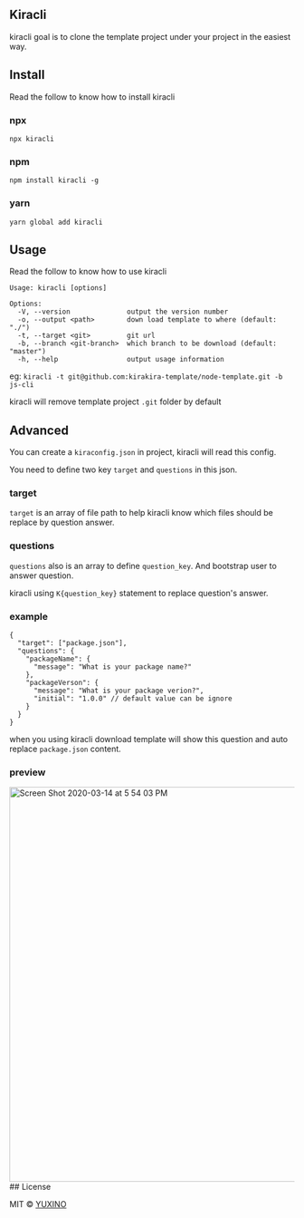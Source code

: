 ## Kiracli

kiracli goal is to clone the template project under your project in the easiest way.

## Install

Read the follow to know how to install kiracli

### npx

```
npx kiracli
```

### npm

```
npm install kiracli -g
```

### yarn

```
yarn global add kiracli
```

## Usage

Read the follow to know how to use kiracli

```
Usage: kiracli [options]

Options:
  -V, --version              output the version number
  -o, --output <path>        down load template to where (default: "./")
  -t, --target <git>         git url
  -b, --branch <git-branch>  which branch to be download (default: "master")
  -h, --help                 output usage information
```

eg: `kiracli -t git@github.com:kirakira-template/node-template.git -b js-cli`

kiracli will remove template project `.git` folder by default

## Advanced

You can create a `kiraconfig.json` in project, kiracli will read this config.

You need to define two key `target` and `questions` in this json.

### target

`target` is an array of file path to help kiracli know which files should be replace by question answer.

### questions

`questions` also is an array to define `question_key`. And bootstrap user to answer question.

kiracli using `K{question_key}` statement to replace question's answer.

### example

```
{
  "target": ["package.json"],
  "questions": {
    "packageName": {
      "message": "What is your package name?"
    },
    "packageVerson": {
      "message": "What is your package verion?",
      "initial": "1.0.0" // default value can be ignore
    }
  }
}
```

when you using kiracli download template will show this question and auto replace `package.json` content.

### preview

<img width="697" alt="Screen Shot 2020-03-14 at 5 54 03 PM" src="https://user-images.githubusercontent.com/12481935/76679633-1889f300-661d-11ea-91d3-2968e21e3e44.png">
## License

MIT © [YUXINO](https://github.com/kirakira-template/kiracli/blob/master/LICENSE)
